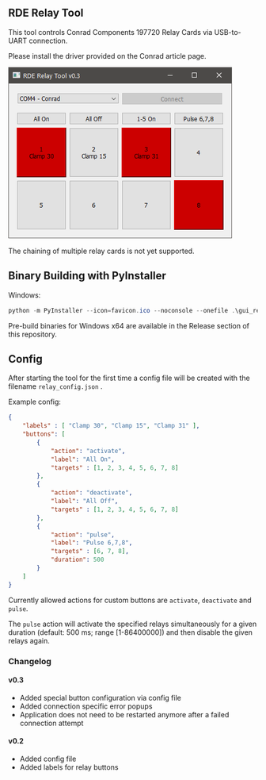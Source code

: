 ## RDE Relay Tool

This tool controls Conrad Components 197720 Relay Cards via USB-to-UART connection.

Please install the driver provided on the Conrad article page.


![alt text](./docs/v0-3_screenshot.png "Title")

The chaining of multiple relay cards is not yet supported.

## Binary Building with PyInstaller

Windows:

```powershell
python -m PyInstaller --icon=favicon.ico --noconsole --onefile .\gui_relay_card.py
```

Pre-build binaries for Windows x64 are available in the Release section of this repository.

## Config

After starting the tool for the first time a config file will be created with the filename `relay_config.json` .

Example config:

```json
{
    "labels" : [ "Clamp 30", "Clamp 15", "Clamp 31" ],
    "buttons": [
        {
            "action": "activate",
            "label": "All On",
            "targets" : [1, 2, 3, 4, 5, 6, 7, 8]
        },
        {
            "action": "deactivate",
            "label": "All Off",
            "targets" : [1, 2, 3, 4, 5, 6, 7, 8]
        },
        {
            "action": "pulse",
            "label": "Pulse 6,7,8",
            "targets" : [6, 7, 8],
            "duration": 500
        }
    ]
}
```

Currently allowed actions for custom buttons are `activate`, `deactivate` and `pulse`. 

The `pulse` action will activate the specified relays simultaneously for a given duration (default: 500 ms; range [1-86400000]) and then disable the given relays again.

### Changelog

#### v0.3

* Added special button configuration via config file
* Added connection specific error popups
* Application does not need to be restarted anymore after a failed connection attempt

#### v0.2

* Added config file
* Added labels for relay buttons